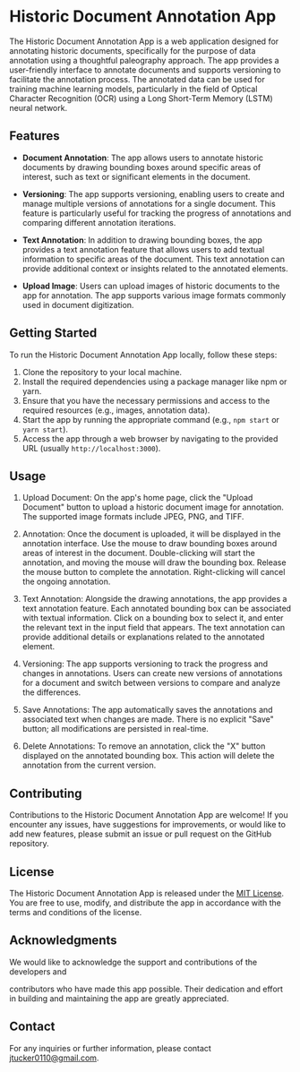 # Historic Document Annotation App

The Historic Document Annotation App is a web application designed for annotating historic documents, specifically for the purpose of data annotation using a thoughtful paleography approach. The app provides a user-friendly interface to annotate documents and supports versioning to facilitate the annotation process. The annotated data can be used for training machine learning models, particularly in the field of Optical Character Recognition (OCR) using a Long Short-Term Memory (LSTM) neural network.

## Features

- **Document Annotation**: The app allows users to annotate historic documents by drawing bounding boxes around specific areas of interest, such as text or significant elements in the document.

- **Versioning**: The app supports versioning, enabling users to create and manage multiple versions of annotations for a single document. This feature is particularly useful for tracking the progress of annotations and comparing different annotation iterations.

- **Text Annotation**: In addition to drawing bounding boxes, the app provides a text annotation feature that allows users to add textual information to specific areas of the document. This text annotation can provide additional context or insights related to the annotated elements.

- **Upload Image**: Users can upload images of historic documents to the app for annotation. The app supports various image formats commonly used in document digitization.

## Getting Started

To run the Historic Document Annotation App locally, follow these steps:

1. Clone the repository to your local machine.
2. Install the required dependencies using a package manager like npm or yarn.
3. Ensure that you have the necessary permissions and access to the required resources (e.g., images, annotation data).
4. Start the app by running the appropriate command (e.g., `npm start` or `yarn start`).
5. Access the app through a web browser by navigating to the provided URL (usually `http://localhost:3000`).

## Usage

1. Upload Document: On the app's home page, click the "Upload Document" button to upload a historic document image for annotation. The supported image formats include JPEG, PNG, and TIFF.

2. Annotation: Once the document is uploaded, it will be displayed in the annotation interface. Use the mouse to draw bounding boxes around areas of interest in the document. Double-clicking will start the annotation, and moving the mouse will draw the bounding box. Release the mouse button to complete the annotation. Right-clicking will cancel the ongoing annotation.

3. Text Annotation: Alongside the drawing annotations, the app provides a text annotation feature. Each annotated bounding box can be associated with textual information. Click on a bounding box to select it, and enter the relevant text in the input field that appears. The text annotation can provide additional details or explanations related to the annotated element.

4. Versioning: The app supports versioning to track the progress and changes in annotations. Users can create new versions of annotations for a document and switch between versions to compare and analyze the differences.

5. Save Annotations: The app automatically saves the annotations and associated text when changes are made. There is no explicit "Save" button; all modifications are persisted in real-time.

6. Delete Annotations: To remove an annotation, click the "X" button displayed on the annotated bounding box. This action will delete the annotation from the current version.

## Contributing

Contributions to the Historic Document Annotation App are welcome! If you encounter any issues, have suggestions for improvements, or would like to add new features, please submit an issue or pull request on the GitHub repository.

## License

The Historic Document Annotation App is released under the [MIT License](https://opensource.org/licenses/MIT). You are free to use, modify, and distribute the app in accordance with the terms and conditions of the license.

## Acknowledgments

We would like to acknowledge the support and contributions of the developers and

 contributors who have made this app possible. Their dedication and effort in building and maintaining the app are greatly appreciated.

## Contact

For any inquiries or further information, please contact [jtucker0110@gmail.com](jtucker0110@gmail.com).
